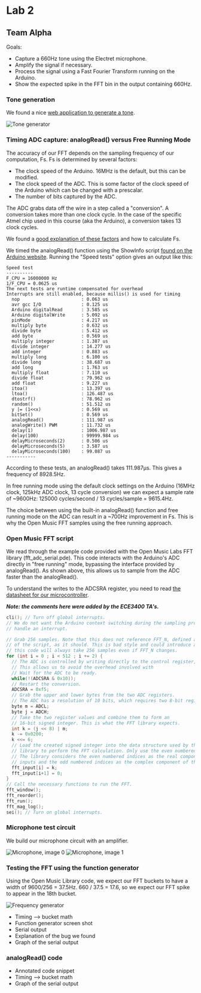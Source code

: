 # Lab 2
## Team Alpha

Goals:
- Capture a 660Hz tone using the Electret microphone.
- Amplify the signal if necessary.
- Process the signal using a Fast Fourier Transform running on the Arduino.
- Show the expected spike in the FFT bin in the output containing 660Hz.

### Tone generation
We found a nice [web application to generate a tone](http://www.szynalski.com/tone-generator).

![Tone generator](images/tone_generator.png)

### Timing ADC capture: analogRead() versus Free Running Mode
The accuracy of our FFT depends on the sampling frequency of our computation, Fs. Fs is determined by several factors:
- The clock speed of the Arduino. 16MHz is the default, but this can be modified.
- The clock speed of the ADC. This is some factor of the clock speed of the Arduino which can be changed with a prescalar.
- The number of bits captured by the ADC.

The ADC grabs data off the wire in a step called a "conversion". A conversion takes more than one clock cycle. In the case of the specific Atmel chip used in this course (aka the Arduino), a conversion takes 13 clock cycles.

We found a [good explanation of these factors](http://www.microsmart.co.za/technical/2014/03/01/advanced-arduino-adc/) and how to calculate Fs.

We timed the analogRead() function using the ShowInfo script [found on the Arduino website](https://playground.arduino.cc/Main/ShowInfo). Running the "Speed tests" option gives an output like this:

```
Speed test
----------
F_CPU = 16000000 Hz
1/F_CPU = 0.0625 us
The next tests are runtime compensated for overhead
Interrupts are still enabled, because millis() is used for timing
  nop                       : 0.063 us
  avr gcc I/O               : 0.125 us
  Arduino digitalRead       : 3.585 us
  Arduino digitalWrite      : 5.092 us
  pinMode                   : 4.217 us
  multiply byte             : 0.632 us
  divide byte               : 5.412 us
  add byte                  : 0.569 us
  multiply integer          : 1.387 us
  divide integer            : 14.277 us
  add integer               : 0.883 us
  multiply long             : 6.100 us
  divide long               : 38.687 us
  add long                  : 1.763 us
  multiply float            : 7.110 us
  divide float              : 79.962 us
  add float                 : 9.227 us
  itoa()                    : 13.397 us
  ltoa()                    : 126.487 us
  dtostrf()                 : 78.962 us
  random()                  : 51.512 us
  y |= (1<<x)               : 0.569 us
  bitSet()                  : 0.569 us
  analogRead()              : 111.987 us
  analogWrite() PWM         : 11.732 us
  delay(1)                  : 1006.987 us
  delay(100)                : 99999.984 us
  delayMicroseconds(2)      : 0.506 us
  delayMicroseconds(5)      : 3.587 us
  delayMicroseconds(100)    : 99.087 us
-----------
```

According to these tests, an analogRead() takes 111.987µs. This gives a frequency of 8928.5Hz.

In free running mode using the default clock settings on the Arduino (16MHz clock, 125kHz ADC clock, 13 cycle conversion) we can expect a sample rate of ~9600Hz: 125000 cycles/second / 13 cycles/sample = 9615.4Hz.

The choice between using the built-in analogRead() function and free running mode on the ADC can result in a ~700Hz improvement in Fs. This is why the Open Music FFT samples using the free running approach.


### Open Music FFT script
We read through the example code provided with the Open Music Labs FFT library (fft_adc_serial.pde). This code interacts with the Arduino's ADC directly in "free running" mode, bypassing the interface provided by analogRead(). As shown above, this allows us to sample from the ADC faster than the analogRead().

To understand the writes to the ADCSRA register, you need to read [the datasheet for our microcontroller](http://www.atmel.com/Images/Atmel-8271-8-bit-AVR-Microcontroller-ATmega48A-48PA-88A-88PA-168A-168PA-328-328P_datasheet_Summary.pdf).

***Note: the comments here were added by the ECE3400 TA's.***
```C
cli(); // Turn off global interrupts.
// We do not want the Arduino context switching during the sampling process to
// handle an interrupt.

// Grab 256 samples. Note that this does not reference FFT_N, defined at the top
// of the script, as it should. This is bad style and could introduce a bug, as
// this code will always take 256 samples even if FFT_N changes.
for (int i = 0 ; i < 512 ; i += 2) {
  // The ADC is controlled by writing directly to the control register, ADCSRA.
  // This allows us to avoid the overhead involved with
  // Wait for the ADC to be ready.
  while(!(ADCSRA & 0x10));
  // Restart the conversion.
  ADCSRA = 0xf5;
  // Grab the upper and lower bytes from the two ADC registers.
  // The ADC has a resolution of 10 bits, which requires two 8-bit registers.
  byte m = ADCL;
  byte j = ADCH;
  // Take the two register values and combine them to form an
  // 16-bit signed integer. This is what the FFT library expects.
  int k = (j << 8) | m;
  k -= 0x0200;
  k <<= 6;
  // Load the created signed integer into the data structure used by the FFT
  // library to perform the FFT calculation. Only use the even numbered indices.
  // The library considers the even numbered indices as the real component of the
  // inputs and the odd numbered indices as the complex component of the inputs.
  fft_input[i] = k;
  fft_input[i+1] = 0;
}
// Call the necessary functions to run the FFT.
fft_window();
fft_reorder();
fft_run();
fft_mag_log();
sei(); // Turn on global interrupts.
```


### Microphone test circuit
We build our microphone circuit with an amplifier.

![Microphone, image 0](images/amp0.png)
![Microphone, image 1](images/amp1.png)


### Testing the FFT using the function generator
Using the Open Music Library code, we expect our FFT buckets to have a width of 9600/256 = 37.5Hz. 660 / 37.5 = 17.6, so we expect our FFT spike to appear in the 18th bucket.

![Frequency generator](images/frequency_generator.jpg)

- Timing --> bucket math
- Function generator screen shot
- Serial output
- Explanation of the bug we found
- Graph of the serial output


### analogRead() code
- Annotated code snippet
- Timing --> bucket math
- Graph of the serial output

